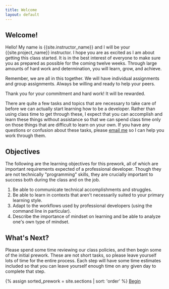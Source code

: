 ```yaml
---
title: Welcome
layout: default
---
```


## Welcome!

Hello! My name is {{site.instructor_name}} and I will be your {{site.project_name}} instructor.  I hope you are as excited as I am about getting this class started. It is in the best interest of everyone to make sure you as prepared as possible for the coming twelve weeks. Through large amounts of hard work and determination, you will learn, grow, and achieve.

Remember, we are all in this together. We will have individual assignments and group assignments. Always be willing and ready to help your peers.

Thank you for your commitment and hard work! It will be rewarded.

There are quite a few tasks and topics that are necessary to take care of before we can actually start learning how to be a developer. Rather than using class time to get through these, I expect that you can accomplish and learn these things without assistance so that we can spend class time only on those things that are difficult to learn on your own. If you have any questions or confusion about these tasks, please [email me](mailto:{{site.instructor_email}}) so I can help you work through them.

## Objectives

The following are the learning objectives for this prework, all of which are important requirements expected of a professional developer. Though they are not technically "programming" skills, they are crucially important to success both during the class and on the job.

1. Be able to communicate technical accomplishments and struggles.
2. Be able to learn in contexts that aren't necessarily suited to your primary learning style.
3. Adapt to the workflows used by professional developers (using the command line in particular).
4. Describe the importance of mindset on learning and be able to analyze one's own type of mindset.

## What's Next?

Please spend some time reviewing our class policies, and then begin some of the initial prework. These are not short tasks, so please leave yourself lots of time for the entire process. Each step will have some time estimates included so that you can leave yourself enough time on any given day to complete that step.

<div class='cta'>
  {% assign sorted_prework = site.sections | sort: 'order' %}
  <a href='{{site.baseurl}}{{sorted_prework.first.url}}' class='btn'>Begin</a>
</div>
